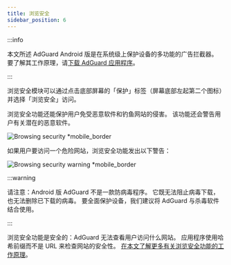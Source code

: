 ```yaml
---
title: 浏览安全
sidebar_position: 6
---
```


:::info

本文所述 AdGuard Android 版是在系统级上保护设备的多功能的广告拦截器。 要了解其工作原理，请[下载 AdGuard 应用程序](https://agrd.io/download-kb-adblock)。

:::

浏览安全模块可以通过点击底部屏幕的「保护」标签（屏幕底部左起第二个图标）并选择「浏览安全」访问。

浏览安全功能还能保护用户免受恶意软件和钓鱼网站的侵害。 该功能还会警告用户有关潜在的恶意软件。

![Browsing security \*mobile_border](https://cdn.adtidy.org/blog/new/1y6a8browsing_security.png)

如果用户要访问一个危险网站，浏览安全功能发出以下警告：

![Browsing security warning \*mobile_border](https://cdn.adtidy.org/blog/new/o8s3Screenshot_2023-06-29-15-49-01-514-edit_com.android.chrome.jpg)

:::warning

请注意：Android 版 AdGuard 不是一款防病毒程序。 它既无法阻止病毒下载，也无法删除已下载的病毒。 要全面保护设备，我们建议将 AdGuard 与杀毒软件结合使用。

:::

浏览安全功能是安全的：AdGuard 无法查看用户访问什么网站。 应用程序使用哈希前缀而不是 URL 来检查网站的安全性。 [在本文了解更多有关浏览安全功能的工作原理](/general/browsing-security/)。
